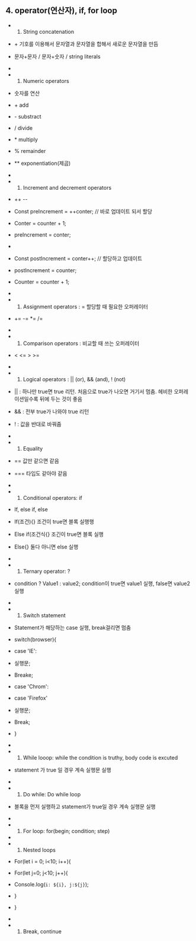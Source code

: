 ## 4. operator(연산자), if, for loop

- 1. String      concatenation

- \+ 기호를 이용해서 문자열과 문자열을 합해서 새로운 문자열을 만듬

- 문자+문자 / 문자+숫자 / string literals

-  

- 1. Numeric operators

- 숫자를 연산

- \+ add 

- \- substract 

- / divide 

- \* multiply 

- % remainder 

- ** exponentiation(제곱)

-  

- 1. Increment and decrement operators

- ++ --

- Const preIncrement = ++conter; // 바로 업데이트 되서 할당

- Conter = counter + 1;

- preIncrement = conter;

-  

- Const postIncrement = conter++; // 할당하고 업데이트

- postIncrement = counter;

- Counter = counter + 1;

-  

- 1. Assignment operators : = 할당할 때 필요한 오퍼레이터

- += -= *= /=

-  

- 1. Comparison operators : 비교할 때 쓰는 오퍼레이터

- < <= > >=

-  

- 1. Logical operators : || (or), && (and), ! (not)

- || : 하나만 true면 true 리턴. 처음으로 true가 나오면 거기서 멈춤. 헤비한 오퍼레이션일수록 뒤에 두는 것이 좋음

- && : 전부 true가 나와야 true 리턴

- ! : 값을 반대로 바꿔줌

-  

- 1. Equality

- == 값만 같으면 같음

- === 타입도 같아야 같음

-  

- 1. Conditional operators: if

- If, else if, else

- If(조건){} 조건이 true면 블록 실행행

- Else if(조건식{} 조긴이 true면 블록 실행

- Else{} 둘다 아니면 else 실행

-  

- 1. Ternary operator: ?

-  condition ? Value1 : value2; condition이 true면 value1 실행, false면 value2 실행

-  

- 1. Switch statement

- Statement가 해당하는 case 실행, break걸리면 멈춤

-  switch(browser){

-  case 'IE': 

- 실행문;

- Breake;

-  case 'Chrom':

-  case 'Firefox'

- 실행문;

- Break;

- } 

-  

- 1. While looop: while the condition is truthy, body code      is excuted

-  statement 가 true 일 경우 계속 실행문 실행

-  

- 1. Do while: Do while loop 

-  블록을 먼저 실행하고 statement가 true일 경우 계속 실행문 실행

-  

- 1. For loop: for(begin; condition; step)

-  

- 1. Nested loops

- For(let i = 0; i<10; i++){

- For(let j=0; j<10; j++){

- Console.log(`i: ${i}, j:${j}`);

- }

- }

-  

- 1. Break, continue